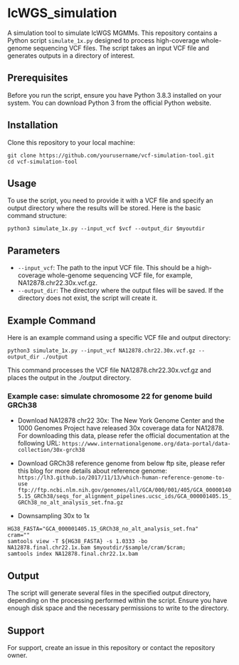 # lcWGS_simulation
A simulation tool to simulate lcWGS MGMMs. This repository contains a Python script `simulate_1x.py` designed to process high-coverage whole-genome sequencing VCF files. The script takes an input VCF file and generates outputs in a directory of interest.

## Prerequisites
Before you run the script, ensure you have Python 3.8.3 installed on your system. You can download Python 3 from the official Python website.


## Installation
Clone this repository to your local machine:
```
git clone https://github.com/yourusername/vcf-simulation-tool.git
cd vcf-simulation-tool
```

## Usage
To use the script, you need to provide it with a VCF file and specify an output directory where the results will be stored. Here is the basic command structure:
```
python3 simulate_1x.py --input_vcf $vcf --output_dir $myoutdir
```

## Parameters
- `--input_vcf`: The path to the input VCF file. This should be a high-coverage whole-genome sequencing VCF file, for example, NA12878.chr22.30x.vcf.gz.
- `--output_dir`: The directory where the output files will be saved. If the directory does not exist, the script will create it.

## Example Command
Here is an example command using a specific VCF file and output directory:
```
python3 simulate_1x.py --input_vcf NA12878.chr22.30x.vcf.gz --output_dir ./output
```
This command processes the VCF file NA12878.chr22.30x.vcf.gz and places the output in the ./output directory.

### Example case: simulate chromosome 22 for genome build GRCh38
- Download NA12878 chr22 30x: The New York Genome Center and the 1000 Genomes Project have released 30x coverage data for NA12878. For downloading this data, please refer the official documentation at the following URL:
  `https://www.internationalgenome.org/data-portal/data-collection/30x-grch38`

- Download GRCh38 reference genome from below ftp site, please refer this blog for more details about reference genome: `https://lh3.github.io/2017/11/13/which-human-reference-genome-to-use`
`ftp://ftp.ncbi.nlm.nih.gov/genomes/all/GCA/000/001/405/GCA_000001405.15_GRCh38/seqs_for_alignment_pipelines.ucsc_ids/GCA_000001405.15_GRCh38_no_alt_analysis_set.fna.gz`

- Downsampling 30x to 1x
```
HG38_FASTA="GCA_000001405.15_GRCh38_no_alt_analysis_set.fna"
cram=""
samtools view -T ${HG38_FASTA} -s 1.0333 -bo NA12878.final.chr22.1x.bam $myoutdir/$sample/cram/$cram;
samtools index NA12878.final.chr22.1x.bam
```

## Output
The script will generate several files in the specified output directory, depending on the processing performed within the script. Ensure you have enough disk space and the necessary permissions to write to the directory.

## Support
For support, create an issue in this repository or contact the repository owner.
